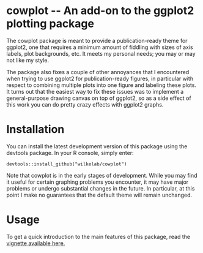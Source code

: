 cowplot -- An add-on to the ggplot2 plotting package
====================================================

The cowplot package is meant to provide a publication-ready theme for ggplot2, one that requires a minimum amount of fiddling with sizes of axis labels, plot backgrounds, etc. It meets my personal needs; you may or may not like my style.

The package also fixes a couple of other annoyances that I encountered when trying to use ggplot2 for publication-ready figures, in particular with respect to combining multiple plots into one figure and labeling these plots. It turns out that the easiest way to fix these issues was to implement a general-purpose drawing canvas on top of ggplot2, so as a side effect of this work you can do pretty crazy effects with ggplot2 graphs.

# Installation

You can install the latest development version of this package using the devtools package. In your R console, simply enter:

    devtools::install_github("wilkelab/cowplot")

Note that cowplot is in the early stages of development. While you may find it useful for certain graphing problems you encounter, it may have major problems or undergo substantial changes in the future. In particular, at this point I make no guarantees that the default theme will remain unchanged.

# Usage

To get a quick introduction to the main features of this package, read the 
[vignette available here.](http://htmlpreview.github.io/?https://github.com/wilkelab/cowplot/blob/master/inst/doc/introduction.html)  

